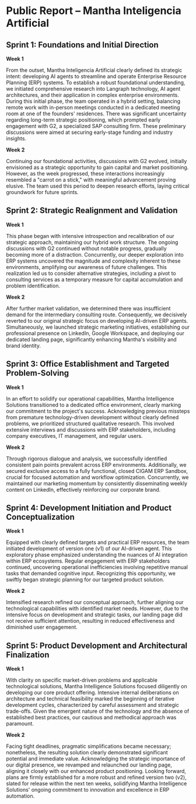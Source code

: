 # **Public Report – Mantha Inteligencia Artificial**

## **Sprint 1: Foundations and Initial Direction**

**Week 1**

From the outset, Mantha Inteligencia Artificial clearly defined its strategic intent: developing AI agents to streamline and operate Enterprise Resource Planning (ERP) systems. To establish a robust foundational understanding, we initiated comprehensive research into Langraph technology, AI agent architectures, and their application in complex enterprise environments. During this initial phase, the team operated in a hybrid setting, balancing remote work with in-person meetings conducted in a dedicated meeting room at one of the founders' residences. There was significant uncertainty regarding long-term strategic positioning, which prompted early engagement with G2, a specialized SAP consulting firm. These preliminary discussions were aimed at securing early-stage funding and industry insights.

**Week 2**

Continuing our foundational activities, discussions with G2 evolved, initially envisioned as a strategic opportunity to gain capital and market positioning. However, as the week progressed, these interactions increasingly resembled a "carrot on a stick," with meaningful advancement proving elusive. The team used this period to deepen research efforts, laying critical groundwork for future sprints.

## **Sprint 2: Strategic Realignment and Validation**

**Week 1**

This phase began with intensive introspection and recalibration of our strategic approach, maintaining our hybrid work structure. The ongoing discussions with G2 continued without notable progress, gradually becoming more of a distraction. Concurrently, our deeper exploration into ERP systems uncovered the magnitude and complexity inherent to these environments, amplifying our awareness of future challenges. This realization led us to consider alternative strategies, including a pivot to consulting services as a temporary measure for capital accumulation and problem identification.

**Week 2**

After further market validation, we determined there was insufficient demand for the intermediary consulting route. Consequently, we decisively reverted to our original strategic focus on developing AI-driven ERP agents. Simultaneously, we launched strategic marketing initiatives, establishing our professional presence on LinkedIn, Google Workspace, and deploying our dedicated landing page, significantly enhancing Mantha's visibility and brand identity.

## **Sprint 3: Office Establishment and Targeted Problem-Solving**

**Week 1**

In an effort to solidify our operational capabilities, Mantha Intelligence Solutions transitioned to a dedicated office environment, clearly marking our commitment to the project's success. Acknowledging previous missteps from premature technology-driven development without clearly defined problems, we prioritized structured qualitative research. This involved extensive interviews and discussions with ERP stakeholders, including company executives, IT management, and regular users.

**Week 2**

Through rigorous dialogue and analysis, we successfully identified consistent pain points prevalent across ERP environments. Additionally, we secured exclusive access to a fully functional, closed CIGAM ERP Sandbox, crucial for focused automation and workflow optimization. Concurrently, we maintained our marketing momentum by consistently disseminating weekly content on LinkedIn, effectively reinforcing our corporate brand.

## **Sprint 4: Development Initiation and Product Conceptualization**

**Week 1**

Equipped with clearly defined targets and practical ERP resources, the team initiated development of version one (v1) of our AI-driven agent. This exploratory phase emphasized understanding the nuances of AI integration within ERP ecosystems. Regular engagement with ERP stakeholders continued, uncovering operational inefficiencies involving repetitive manual tasks that demanded cognitive input. Recognizing this opportunity, we swiftly began strategic planning for our targeted product solution.

**Week 2**

Intensified research refined our conceptual approach, further aligning our technological capabilities with identified market needs. However, due to the intensive focus on development and strategic tasks, our landing page did not receive sufficient attention, resulting in reduced effectiveness and diminished user engagement.

## **Sprint 5: Product Development and Architectural Finalization**

**Week 1**

With clarity on specific market-driven problems and applicable technological solutions, Mantha Intelligence Solutions focused diligently on developing our core product offering. Intensive internal deliberations on architecture and technical feasibility marked the beginning of iterative development cycles, characterized by careful assessment and strategic trade-offs. Given the emergent nature of the technology and the absence of established best practices, our cautious and methodical approach was paramount.

**Week 2**

Facing tight deadlines, pragmatic simplifications became necessary; nonetheless, the resulting solution clearly demonstrated significant potential and immediate value. Acknowledging the strategic importance of our digital presence, we revamped and relaunched our landing page, aligning it closely with our enhanced product positioning. Looking forward, plans are firmly established for a more robust and refined version two (v2), slated for release within the next ten weeks, solidifying Mantha Intelligence Solutions' ongoing commitment to innovation and excellence in ERP automation.

